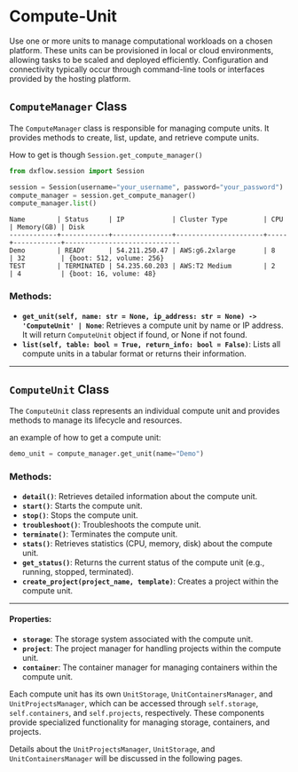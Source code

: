 # Compute-Unit

Use one or more units to manage computational workloads on a chosen platform. These units can be provisioned in local or cloud environments, allowing tasks to be scaled and deployed efficiently. Configuration and connectivity typically occur through command-line tools or interfaces provided by the hosting platform.

## `ComputeManager` Class

The `ComputeManager` class is responsible for managing compute units. It provides methods to create, list, update, and retrieve compute units.

How to get is though `Session.get_compute_manager()`

```python
from dxflow.session import Session

session = Session(username="your_username", password="your_password")
compute_manager = session.get_compute_manager()
compute_manager.list()
``` 

```plaintext
Name        | Status     | IP            | Cluster Type         | CPU | Memory(GB) | Disk                        
------------+------------+---------------+----------------------+-----+------------+-----------------------------
Demo        | READY      | 54.211.250.47 | AWS:g6.2xlarge       | 8   | 32         | {boot: 512, volume: 256}    
TEST        | TERMINATED | 54.235.60.203 | AWS:T2 Medium        | 2   | 4          | {boot: 16, volume: 48}      
```

### Methods:
- **`get_unit(self, name: str = None, ip_address: str = None) -> 'ComputeUnit' | None`**: Retrieves a compute unit by name or IP address. It will return `ComputeUnit` object if found, or None if not found.
- **`list(self, table: bool = True, return_info: bool = False)`**: Lists all compute units in a tabular format or returns their information.

---

## `ComputeUnit` Class
The `ComputeUnit` class represents an individual compute unit and provides methods to manage its lifecycle and resources.

an example of how to get a compute unit:

```python
demo_unit = compute_manager.get_unit(name="Demo")
```

### Methods:

- **`detail()`**: Retrieves detailed information about the compute unit.
- **`start()`**: Starts the compute unit.
- **`stop()`**: Stops the compute unit.
- **`troubleshoot()`**: Troubleshoots the compute unit.
- **`terminate()`**: Terminates the compute unit.
- **`stats()`**: Retrieves statistics (CPU, memory, disk) about the compute unit.
- **`get_status()`**: Returns the current status of the compute unit (e.g., running, stopped, terminated).
- **`create_project(project_name, template)`**: Creates a project within the compute unit.

---

#### Properties:
- **`storage`**: The storage system associated with the compute unit.
- **`project`**: The project manager for handling projects within the compute unit.
- **`container`**: The container manager for managing containers within the compute unit.

Each compute unit has its own `UnitStorage`, `UnitContainersManager`, and `UnitProjectsManager`, which can be accessed through `self.storage`, `self.containers`, and `self.projects`, respectively. These components provide specialized functionality for managing storage, containers, and projects.

Details about the `UnitProjectsManager`, `UnitStorage`, and `UnitContainersManager` will be discussed in the following pages.